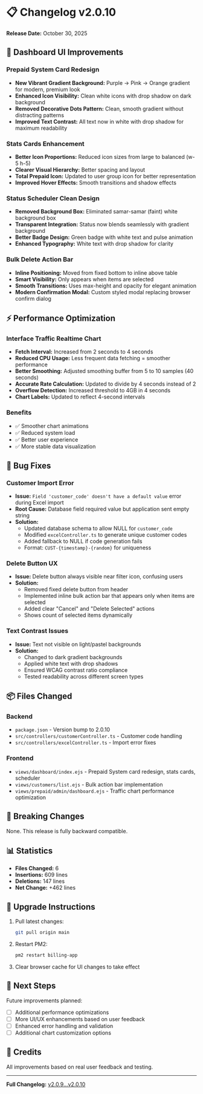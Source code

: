# 📋 Changelog v2.0.10

**Release Date:** October 30, 2025

## 🎨 Dashboard UI Improvements

### Prepaid System Card Redesign
- **New Vibrant Gradient Background:** Purple → Pink → Orange gradient for modern, premium look
- **Enhanced Icon Visibility:** Clean white icons with drop shadow on dark background
- **Removed Decorative Dots Pattern:** Clean, smooth gradient without distracting patterns
- **Improved Text Contrast:** All text now in white with drop shadow for maximum readability

### Stats Cards Enhancement
- **Better Icon Proportions:** Reduced icon sizes from large to balanced (w-5 h-5)
- **Clearer Visual Hierarchy:** Better spacing and layout
- **Total Prepaid Icon:** Updated to user group icon for better representation
- **Improved Hover Effects:** Smooth transitions and shadow effects

### Status Scheduler Clean Design
- **Removed Background Box:** Eliminated samar-samar (faint) white background box
- **Transparent Integration:** Status now blends seamlessly with gradient background
- **Better Badge Design:** Green badge with white text and pulse animation
- **Enhanced Typography:** White text with drop shadow for clarity

### Bulk Delete Action Bar
- **Inline Positioning:** Moved from fixed bottom to inline above table
- **Smart Visibility:** Only appears when items are selected
- **Smooth Transitions:** Uses max-height and opacity for elegant animation
- **Modern Confirmation Modal:** Custom styled modal replacing browser confirm dialog

## ⚡ Performance Optimization

### Interface Traffic Realtime Chart
- **Fetch Interval:** Increased from 2 seconds to 4 seconds
- **Reduced CPU Usage:** Less frequent data fetching = smoother performance
- **Better Smoothing:** Adjusted smoothing buffer from 5 to 10 samples (40 seconds)
- **Accurate Rate Calculation:** Updated to divide by 4 seconds instead of 2
- **Overflow Detection:** Increased threshold to 4GB in 4 seconds
- **Chart Labels:** Updated to reflect 4-second intervals

### Benefits
- ✅ Smoother chart animations
- ✅ Reduced system load
- ✅ Better user experience
- ✅ More stable data visualization

## 🐛 Bug Fixes

### Customer Import Error
- **Issue:** `Field 'customer_code' doesn't have a default value` error during Excel import
- **Root Cause:** Database field required value but application sent empty string
- **Solution:**
  - Updated database schema to allow NULL for `customer_code`
  - Modified `excelController.ts` to generate unique customer codes
  - Added fallback to NULL if code generation fails
  - Format: `CUST-{timestamp}-{random}` for uniqueness

### Delete Button UX
- **Issue:** Delete button always visible near filter icon, confusing users
- **Solution:**
  - Removed fixed delete button from header
  - Implemented inline bulk action bar that appears only when items are selected
  - Added clear "Cancel" and "Delete Selected" actions
  - Shows count of selected items dynamically

### Text Contrast Issues
- **Issue:** Text not visible on light/pastel backgrounds
- **Solution:**
  - Changed to dark gradient backgrounds
  - Applied white text with drop shadows
  - Ensured WCAG contrast ratio compliance
  - Tested readability across different screen types

## 📦 Files Changed

### Backend
- `package.json` - Version bump to 2.0.10
- `src/controllers/customerController.ts` - Customer code handling
- `src/controllers/excelController.ts` - Import error fixes

### Frontend
- `views/dashboard/index.ejs` - Prepaid System card redesign, stats cards, scheduler
- `views/customers/list.ejs` - Bulk action bar implementation
- `views/prepaid/admin/dashboard.ejs` - Traffic chart performance optimization

## 🔄 Breaking Changes

None. This release is fully backward compatible.

## 📊 Statistics

- **Files Changed:** 6
- **Insertions:** 609 lines
- **Deletions:** 147 lines
- **Net Change:** +462 lines

## 🚀 Upgrade Instructions

1. Pull latest changes:
   ```bash
   git pull origin main
   ```

2. Restart PM2:
   ```bash
   pm2 restart billing-app
   ```

3. Clear browser cache for UI changes to take effect

## 🎯 Next Steps

Future improvements planned:
- [ ] Additional performance optimizations
- [ ] More UI/UX enhancements based on user feedback
- [ ] Enhanced error handling and validation
- [ ] Additional chart customization options

## 🙏 Credits

All improvements based on real user feedback and testing.

---

**Full Changelog:** [v2.0.9...v2.0.10](https://github.com/adiprayitno160-svg/billing/compare/v2.0.9...v2.0.10)


